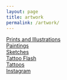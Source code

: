 ```yaml
---
layout: page
title: artwork
permalink: /artwork/
---
```

<html>
<body>
     <!-- Media Boxes CSS files -->
     <link rel="stylesheet" href="{{ site.baseurl }}/plugin/components/Font Awesome/css/font-awesome.min.css">
     <link rel="stylesheet" href="{{ site.baseurl }}/plugin/components/Magnific Popup/magnific-popup.css">
     <link rel="stylesheet" href="{{ site.baseurl }}/plugin/components/Fancybox/jquery.fancybox.min.css">
     <link rel="stylesheet" type="text/css" href="{{ site.baseurl }}/plugin/css/mediaBoxes.css">
         <div class="content grid-container">
         <!--  ================== MEDIA BOXES ================== -->
         <div id="grid">
         <!-- -------------------------- BOX MARKUP -------------------------- -->
                 <div class="media-box category2">
                     <a href="/artwork/prints_and_illustrations/">
                     <div class="media-box-image" data-src="gallery/img-8.jpg">
                         <div data-width="240" data-height="151" data-thumbnail="/img/portfo4_tengu.jpg" ></div>
                         <div class="thumbnail-overlay">
                             <div class="media-box-title">Prints and Illustrations</div>
                             <div class="media-box-date"></div>
                         </div>
                     </div>
                     </a>
                 </div>
         <!-- -------------------------- BOX MARKUP -------------------------- -->
                 <div class="media-box category2">
                     <a href="/artwork/paintings/">
                     <div class="media-box-image" data-src="gallery/img-8.jpg">
                         <div data-width="240" data-height="151" data-thumbnail="/img/portfo4_tengu.jpg" ></div>
                         <div class="thumbnail-overlay">
                             <div class="media-box-title">Paintings</div>
                             <div class="media-box-date"></div>
                         </div>
                     </div>
                     </a>
                 </div>
          <!-- -------------------------- BOX MARKUP -------------------------- -->
                 <div class="media-box category2">
                     <a href="/artwork/sketchbook/">
                     <div class="media-box-image" data-src="gallery/img-8.jpg">
                         <div data-width="240" data-height="151" data-thumbnail="/img/portfo4_tengu.jpg" ></div>
                         <div class="thumbnail-overlay">
                             <div class="media-box-title">Sketches</div>
                             <div class="media-box-date"></div>
                         </div>
                     </div>
                     </a>
                 </div>
         <!-- -------------------------- BOX MARKUP -------------------------- -->
                 <div class="media-box category2">
                     <a href="/artwork/flash/">
                     <div class="media-box-image" data-src="gallery/img-8.jpg">
                         <div data-width="240" data-height="151" data-thumbnail="/img/portfo4_tengu.jpg" ></div>
                         <div class="thumbnail-overlay">
                             <div class="media-box-title">Tattoo Flash</div>
                             <div class="media-box-date"></div>
                         </div>
                     </div>
                     </a>
                 </div>
          <!-- -------------------------- BOX MARKUP -------------------------- -->
                 <div class="media-box category2">
                     <a href="/artwork/tattoos/">
                     <div class="media-box-image" data-src="gallery/img-8.jpg">
                         <div data-width="240" data-height="151" data-thumbnail="/img/portfo4_tengu.jpg" ></div>
                         <div class="thumbnail-overlay">
                             <div class="media-box-title">Tattoos</div>
                             <div class="media-box-date"></div>
                         </div>
                     </div>
                     </a>
                 </div>
         <!-- -------------------------- BOX MARKUP -------------------------- -->
                 <div class="media-box category2">
                     <a href="/artwork/paintings/">
                     <div class="media-box-image">
                         <div data-width="240" data-height="151" data-thumbnail="/img/portfo4_tengu.jpg" ></div>
                         <div class="thumbnail-overlay">
                             <div class="media-box-title">Instagram</div>
                             <div class="media-box-date"></div>
                         </div>
                     </div>
                     </a>
                 </div>
         <!-- ================================================================ -->
         <!-- ================================================================ -->
         </div> <!-- #grid -->
         <!--  ================== END MEDIA BOXES ================== -->
         </div> <!-- #grid-container --> 
     <!-- jQuery 1.8+ -->
     <script src="{{ site.baseurl }}/plugin/components/jQuery/jquery-1.11.3.min.js"></script>
     <!-- Media Boxes JS files -->
     <script src="{{ site.baseurl }}/plugin/components/Isotope/jquery.isotope.min.js"></script>
     <script src="{{ site.baseurl }}/plugin/components/imagesLoaded/jquery.imagesLoaded.min.js"></script>
     <script src="{{ site.baseurl }}/plugin/components/Transit/jquery.transit.min.js"></script>
     <script src="{{ site.baseurl }}/plugin/components/jQuery Easing/jquery.easing.js"></script>
     <script src="{{ site.baseurl }}/plugin/components/Waypoints/waypoints.min.js"></script>
     <script src="{{ site.baseurl }}/plugin/components/Modernizr/modernizr.custom.min.js"></script>
     <script src="{{ site.baseurl }}/plugin/components/Magnific Popup/jquery.magnific-popup.min.js"></script>
     <script src="{{ site.baseurl }}/plugin/components/Fancybox/jquery.fancybox.min.js"></script>
     <script src="{{ site.baseurl }}/plugin/js/jquery.mediaBoxes.dropdown.js"></script>
     <script src="{{ site.baseurl }}/plugin/js/jquery.mediaBoxes.js"></script>
     <script>
         $('#grid').mediaBoxes({
             filterContainer: '#filter',
             overlayEffect: 'direction-aware',
             boxesToLoadStart: 16,
             noMoreEntriesWord: '',
             columns: 3,
         });
     </script>
 </body>
 </html>
